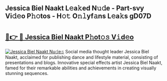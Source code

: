 ## Jessica Biel Naakt L𝚎a𝚔ed N𝚞𝚍e - Part-svy Vi𝚍𝚎o P𝚑𝚘tos - H𝚘𝚝 O𝚗𝚕yf𝚊ns L𝚎a𝚔s gD07D

# <h2><a href="http://kf13ct.oniu.top/?m=Jessica+Biel+Naakt">🔗👉 🔴 Jessica Biel Naakt P𝚑ot𝚘𝚜 V𝚒d𝚎o</a></h2>

[![Jessica Biel Naakt Nu𝚍e𝚜](https://i.imgur.com/0qMVB7G.gif)](http://kf13ct.oniu.top/?m=Jessica+Biel+Naakt)
Social media thought leader Jessica Biel Naakt, acclaimed for publishing dance and lifestyle material, consisting of presentations and blogs. Innovative special effects artist Jessica Biel Naakt, famed for their remarkable abilities and achievements in creating visually stunning sequences.  
